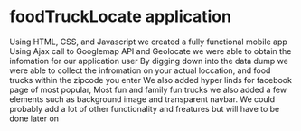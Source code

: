 # foodTruckLocate application
Using HTML, CSS, and Javascript we created a fully functional mobile app
Using Ajax call to Googlemap API and Geolocate we were able to obtain the infomation for our application user
By digging down into the data dump we were able to collect the infromation on your actual loccation, and food trucks within the zipcode you enter
We also added hyper linds for facebook page of most popular, Most fun and family fun trucks 
we also added a few elements such as background image and transparent navbar. 
We could probably add a lot of other functionality and freatures but will have to be done later on
